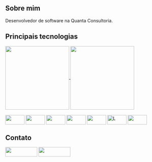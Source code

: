 ## Sobre mim

Desenvolvedor de software na Quanta Consultoria.

## Principais tecnologias
<a href="https://github.com/rafamaiadev/github-readme-stats">
  <img height=200 align="center" src="https://github-readme-stats.vercel.app/api?username=rafamaiadev&show_icons=true&theme=dracula" />
</a>
<a href="https://github.com/anuraghazra/convoychat">
  <img height=200 align="center" src="https://github-readme-stats.vercel.app/api/top-langs?username=rafamaiadev&layout=compact&langs_count=8&card_width=auto&show_icons=true&theme=dracula" />
</a>

<div style="display: inline_block"><br>
  <img align="center" alt="" height="30" width="60" src="https://img.shields.io/badge/Java-ED8B00?style=for-the-badge&logo=openjdk&logoColor=white">

  
  <img align="center" alt="" height="30" width="60" src="https://img.shields.io/badge/Spring-6DB33F?style=for-the-badge&logo=spring&logoColor=white">

  <img align="center" alt="" height="30" width="60" src="https://img.shields.io/badge/Hibernate-59666C?style=for-the-badge&logo=Hibernate&logoColor=white">

  
  <img align="center" alt="" height="30" width="60" src="https://img.shields.io/badge/MySQL-00000F?style=for-the-badge&logo=mysql&logoColor=white">

  
  <img align="center" alt="" height="30" width="60" src="https://img.shields.io/badge/GIT-E44C30?style=for-the-badge&logo=git&logoColor=white">

  
  <img align="center" alt="L" height="30" width="60" src="https://img.shields.io/badge/HTML5-E34F26?style=for-the-badge&logo=html5&logoColor=white">

  
  <img align="center" alt="" height="30" width="60" src="https://img.shields.io/badge/CSS3-1572B6?style=for-the-badge&logo=css3&logoColor=white">
</div>

## Contato
<a href="https://www.linkedin.com/in/raphaelmaia27" target="_blank"><img width="100" height="30" src="https://img.shields.io/badge/-LinkedIn-%230077B5?style=for-the-badge&logo=linkedin&logoColor=white" target="_blank"></a>
<a href = "mailto:rafamaiadev@gmail.com"><img width="100" height="30" src="https://img.shields.io/badge/Gmail-D14836?style=for-the-badge&logo=gmail&logoColor=white" target="_blank"></a>

